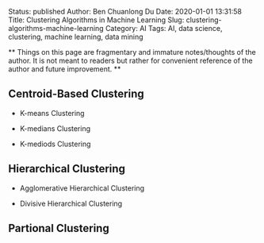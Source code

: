 Status: published
Author: Ben Chuanlong Du
Date: 2020-01-01 13:31:58
Title: Clustering Algorithms in Machine Learning
Slug: clustering-algorithms-machine-learning
Category: AI
Tags: AI, data science, clustering, machine learning, data mining

**
Things on this page are fragmentary and immature notes/thoughts of the author. 
It is not meant to readers but rather for convenient reference of the author and future improvement.
**
 
## Centroid-Based Clustering

- K-means Clustering

- K-medians Clustering

- K-mediods Clustering


## Hierarchical Clustering

- Agglomerative Hierarchical Clustering

- Divisive Hierarchical Clustering

## Partional Clustering


